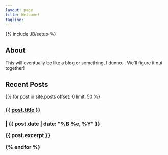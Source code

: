 ```yaml
---
layout: page
title: Welcome!
tagline: 
---
```

{% include JB/setup %}

## About

This will eventually be like a blog or something, I dunno... We'll figure it out together!


## Recent Posts
{% for post in site.posts offset: 0 limit: 50 %}
<h3><a href="{{ post.url }}">{{ post.title }}</a><h3> | {{ post.date | date: "%B %e, %Y" }}
<p>{{ post.excerpt }}</p>
{% endfor %}
